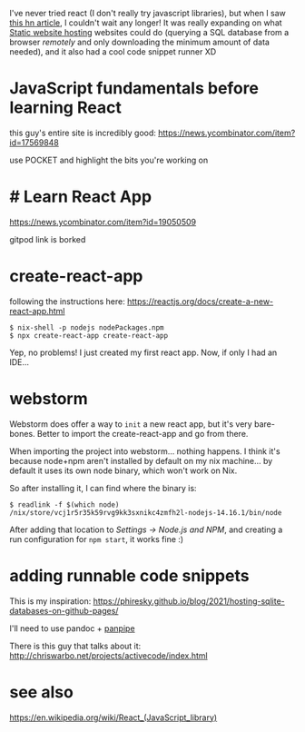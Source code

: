 I've never tried react (I don't really try javascript libraries), but when I saw [this hn article](https://news.ycombinator.com/item?id=27016630), I couldn't wait any longer! It was really expanding on what [Static website hosting](Static%20website%20hosting.md) websites could do (querying a SQL database from a browser *remotely* and only downloading the minimum amount of data needed), and it also had a cool code snippet runner XD

# JavaScript fundamentals before learning React
this guy's entire site is incredibly good:
https://news.ycombinator.com/item?id=17569848

use POCKET and highlight the bits you're working on

# # Learn React App
https://news.ycombinator.com/item?id=19050509

gitpod link is borked

# create-react-app
following the instructions here: https://reactjs.org/docs/create-a-new-react-app.html

	$ nix-shell -p nodejs nodePackages.npm
	$ npx create-react-app create-react-app

Yep, no problems! I just created my first react app. Now, if only I had an IDE...

# webstorm
Webstorm does offer a way to `init` a new react app, but it's very bare-bones. Better to import the create-react-app and go from there.

When importing the project into webstorm... nothing happens. I think it's because node+npm aren't installed by default on my nix machine... by default it uses its own node binary, which won't work on Nix.

So after installing it, I can find where the binary is:

	$ readlink -f $(which node)
	/nix/store/vcj1r5r35k59rvg9kk3sxnikc4zmfh2l-nodejs-14.16.1/bin/node

After adding that location to _Settings -> Node.js and NPM_, and creating a run configuration for `npm start`, it works fine :)


# adding runnable code snippets
This is my inspiration: https://phiresky.github.io/blog/2021/hosting-sqlite-databases-on-github-pages/

I'll need to use pandoc + [panpipe](https://hackage.haskell.org/package/panpipe)

There is this guy that talks about it: http://chriswarbo.net/projects/activecode/index.html

# see also

https://en.wikipedia.org/wiki/React_(JavaScript_library)